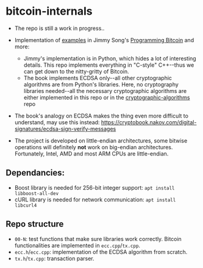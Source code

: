 # bitcoin-internals

* The repo is still a work in progress..

* Implementation of [examples](https://github.com/jimmysong/programmingbitcoin) 
in Jimmy Song's [Programming Bitcoin](https://www.oreilly.com/library/view/programming-bitcoin/9781492031482/) and more:
  * Jimmy's implementation is in Python, which hides a lot of interesting details. This repo implements
    everything in "C-style" C++--thus we can get down to the nitty-gritty of Bitcoin.
  * The book implements ECDSA only--all other cryptographic algorithms are from Python's libraries. Here,
    no cryptography libraries needed--all the necessary cryptographic algorithms are either implemented in this
    repo or in the [cryptographic-algorithms](https://github.com/alex-lt-kong/cryptographic-algorithms) 
repo

* The book's analogy on ECDSA makes the thing even more difficult to understand, may use this instead: https://cryptobook.nakov.com/digital-signatures/ecdsa-sign-verify-messages

* The project is developed on little-endian architectures, some bitwise operations will definitely **not** work on big-endian architectures.
  Fortunately, Intel, AMD and most ARM CPUs are little-endian.

## Dependancies:

* Boost library is needed for 256-bit integer support: `apt install libboost-all-dev` 
* cURL library is needed for network communication: `apt install libcurl4`


## Repo structure

* `00-N`: test functions that make sure libraries work correctly. Bitcoin functionalities are implemented in
`ecc.cpp`/`tx.cpp`.
* `ecc.h`/`ecc.cpp`: implementation of the ECDSA algorithm from scratch.
* `tx.h`/`tx.cpp`: transaction parser.
